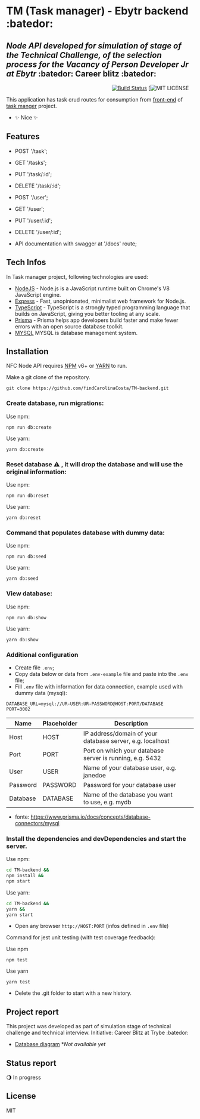 # TM (Task manager) - Ebytr  backend :batedor:
## _Node API developed for simulation of stage of the Technical Challenge, of the selection process for the Vacancy of Person Developer Jr at Ebytr_ :batedor: Career blitz :batedor:

&nbsp;&nbsp;&nbsp;&nbsp;&nbsp;&nbsp;&nbsp;&nbsp;&nbsp;&nbsp;&nbsp;&nbsp;&nbsp;&nbsp;&nbsp;&nbsp;&nbsp;&nbsp;&nbsp;&nbsp;&nbsp;&nbsp;&nbsp;&nbsp;&nbsp;&nbsp;&nbsp;&nbsp;&nbsp;&nbsp;&nbsp;&nbsp;&nbsp;&nbsp;&nbsp;&nbsp;&nbsp;&nbsp;&nbsp;&nbsp;&nbsp;&nbsp;&nbsp;&nbsp;&nbsp;&nbsp;&nbsp;&nbsp;&nbsp;&nbsp;&nbsp;&nbsp;&nbsp;&nbsp;&nbsp;&nbsp;&nbsp;&nbsp;&nbsp;&nbsp;&nbsp;&nbsp;&nbsp;&nbsp;&nbsp;&nbsp;&nbsp;&nbsp;&nbsp;&nbsp;&nbsp;
[![Build Status](https://travis-ci.org/joemccann/dillinger.svg?branch=master)](https://github.com/findCarolinaCosta/TM-backend)
[![MIT LICENSE](https://github.com/findCarolinaCosta/TM-backend/blob/main/LICENSE)

This application has task crud routes for consumption from [front-end](https://github.com/findCarolinaCosta/TM-frontend) of [task manger](https://github.com/findCarolinaCosta/TM-fullstack) project.

- ✨ Nice ✨

## Features

- POST '/task';
- GET '/tasks';
- PUT '/task/:id';
- DELETE '/task/:id';
  
- POST '/user';
- GET '/user';
- PUT '/user/:id';
- DELETE '/user/:id';
  
- API documentation with swagger at '/docs' route;

## Tech Infos

In Task manager project, following technologies are used:

- [NodeJS](https://nodejs.org/en/) - Node.js is a JavaScript runtime built on Chrome's V8 JavaScript engine.
- [Express](https://expressjs.com/) - Fast, unopinionated, minimalist web framework for Node.js.
- [TypeScript](https://www.typescriptlang.org/) - TypeScript is a strongly typed programming language that builds on JavaScript, giving you better tooling at any scale.
- [Prisma](https://www.prisma.io/) - Prisma helps app developers build faster and make fewer errors with an open source database toolkit.
- [MYSQL](https://www.mysql.com/) MYSQL is database management system.

## Installation

NFC Node API requires [NPM](https://www.npmjs.com/) v6+ or [YARN](https://yarnpkg.com/) to run.

Make a git clone of the repository.
```
git clone https://github.com/findCarolinaCosta/TM-backend.git
```

### Create database, run migrations:

Use npm:
```
npm run db:create
```

Use yarn:
```
yarn db:create
```

### Reset database ⚠ , it will drop the database and will use the original information:

Use npm:
```
npm run db:reset
```

Use yarn:
```
yarn db:reset
```

### Command that populates database with dummy data:

Use npm:
```
npm run db:seed
```

Use yarn:
```
yarn db:seed
```

### View database:

Use npm:
```
npm run db:show
```

Use yarn:
```
yarn db:show
```

### Additional configuration
- Create file `.env`;
- Copy data below or data from `.env-example` file and paste into the `.env` file;
- Fill `.env` file with information for data connection, example used with dummy data (mysql):

```
DATABASE_URL=mysql://UR-USER:UR-PASSWORD@HOST:PORT/DATABASE
PORT=3002
```

| Name     | Placeholder | Description                                               |   |   |
|----------|-------------|-----------------------------------------------------------|---|---|
| Host     | HOST        | IP address/domain of your database server, e.g. localhost |   |   |
| Port     | PORT        | Port on which your database server is running, e.g. 5432  |   |   |
| User     | USER        | Name of your database user, e.g. janedoe                  |   |   |
| Password | PASSWORD    | Password for your database user                           |   |   |
| Database | DATABASE    | Name of the database you want to use, e.g. mydb           |   |   |


* fonte: https://www.prisma.io/docs/concepts/database-connectors/mysql


### Install the dependencies and devDependencies and start the server.

Use npm:
```sh
cd TM-backend &&
npm install &&
npm start
```

Use yarn:
```sh
cd TM-backend &&
yarn &&
yarn start
```

- Open any browser `http://HOST:PORT` (infos defined in `.env` file)

Command for jest unit testing (with test coverage feedback):

Use npm
```
npm test
```

Use yarn
```
yarn test
```


- Delete the .git folder to start with a new history.

## Project report
This project was developed as part of simulation stage of technical challenge and technical interview.
Initiative: Career Blitz at Trybe :batedor:
- [Database diagram]()  *_Not available yet_

## Status report
:waning_gibbous_moon: In progress

## License

MIT
